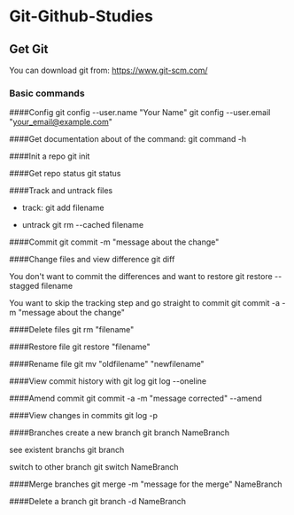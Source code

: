# Git-Github-Studies

## Get Git
You can download git from: https://www.git-scm.com/

### Basic commands

####Config
git config --user.name "Your Name"
git config --user.email "your_email@example.com"

####Get documentation about of the command:
git command -h

####Init a repo
git init

####Get repo status
git status

####Track and untrack files

- track:
git add filename

- untrack
git rm --cached filename


####Commit
git commit -m "message about the change"

####Change files and view difference
git diff

You don't want to commit the differences and want to restore
git restore --stagged filename

You want to skip the tracking step and go straight to commit
git commit -a -m "message about the change"

####Delete files
git rm "filename"

####Restore file
git restore "filename"

####Rename file
git mv "oldfilename" "newfilename"

####View commit history with git log
git log --oneline

####Amend commit
git commit -a -m "message corrected" --amend

####View changes in commits
git log -p

####Branches
 create a new branch
 git branch NameBranch
 
 see existent branchs
 git branch
 
 switch to other branch
 git switch NameBranch
 
 ####Merge branches
 git merge -m "message for the merge" NameBranch
 
 ####Delete a branch
 git branch -d NameBranch
 
 
